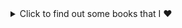 <details>
  <summary>Click to find out some books that I ❤️</summary>
  
  ## BOOKS
  
     ⭐Metamorphosis by Franz Kafka 📖
      ▶️ One of Kafka's best-known works, The Metamorphosis tells the story of salesman Gregor Samsa who wakes one morning to find himself inexplicably transformed into a huge insect     (German ungeheures Ungeziefer, literally "monstrous vermin"), subsequently struggling to adjust to this new condition.
      
     ⭐Catch 22 by Joseph Heller 📖
      ▶️Catch-22, satirical novel by American writer Joseph Heller, published in 1961. The work centres on Captain John Yossarian, an American bombardier stationed on a Mediterranean         island during World War II, and chronicles his desperate attempts to stay alive.
     
     ⭐Crime and Punishment by Fyodor Dostoyevsky 📖
      ▶️Crime and Punishment focuses on the mental anguish and moral dilemmas of Rodion Raskolnikov, an impoverished ex-student in Saint Petersburg who formulates a plan to kill an     unscrupulous pawnbroker for her money.     
  
</details>
